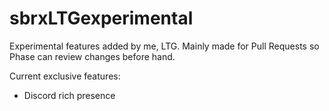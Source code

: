 # sbrxLTGexperimental

Experimental features added by me, LTG. Mainly made for Pull Requests so Phase can review changes before hand.

Current exclusive features:

- Discord rich presence

